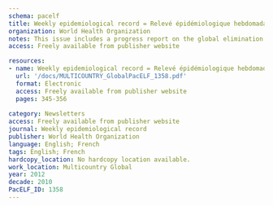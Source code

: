 ```yaml
---
schema: pacelf
title: Weekly epidemiological record = Relevé épidémiologique hebdomadaire
organization: World Health Organization
notes: This issue includes a progress report on the global elimination of lymphatic filariasis for 2011
access: Freely available from publisher website

resources:
- name: Weekly epidemiological record = Relevé épidémiologique hebdomadaire
  url: '/docs/MULTICOUNTRY_GlobalPacELF_1358.pdf'
  format: Electronic
  access: Freely available from publisher website
  pages: 345-356
 
category: Newsletters
access: Freely available from publisher website
journal: Weekly epidemiological record
publisher: World Health Organization
language: English; French 
tags: English; French 
hardcopy_location: No hardcopy location available.
work_location: Multicountry Global
year: 2012
decade: 2010
PacELF_ID: 1358
---
```

